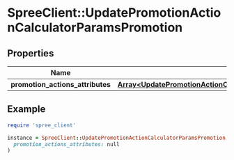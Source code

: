 # SpreeClient::UpdatePromotionActionCalculatorParamsPromotion

## Properties

| Name | Type | Description | Notes |
| ---- | ---- | ----------- | ----- |
| **promotion_actions_attributes** | [**Array&lt;UpdatePromotionActionCalculatorParamsPromotionPromotionActionsAttributesInner&gt;**](UpdatePromotionActionCalculatorParamsPromotionPromotionActionsAttributesInner.md) |  | [optional] |

## Example

```ruby
require 'spree_client'

instance = SpreeClient::UpdatePromotionActionCalculatorParamsPromotion.new(
  promotion_actions_attributes: null
)
```

